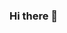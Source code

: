 ### Hi there 👋

<!--
**Shravya-jain/shravya-jain** is a ✨ _special_ ✨ repository because its `README.md` (this file) appears on your GitHub profile.

Here are some ideas to get you started:
<br>

- 🔭 I’m currently working on ...
- 🌱 I’m currently learning ...
- 👯 I’m looking to collaborate on ...
- 🤔 I’m looking for help with ...
- 💬 Ask me about ...
- 📫 How to reach me: ...
- 😄 Pronouns: ...
- ⚡ Fun fact: ...
-->
